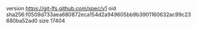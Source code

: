 version https://git-lfs.github.com/spec/v1
oid sha256:f0509d733aea680872eca154d2a949605bb9b3901160632ac99c23680ba52ad0
size 17404
